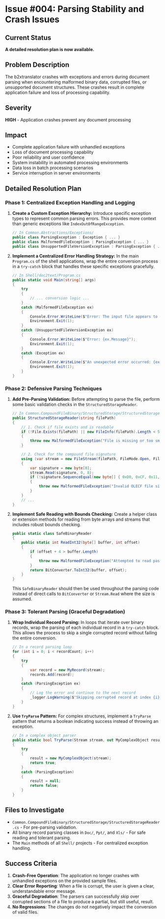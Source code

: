 # Issue #004: Parsing Stability and Crash Issues

## Current Status
**A detailed resolution plan is now available.**

## Problem Description
The b2xtranslator crashes with exceptions and errors during document parsing when encountering malformed binary data, corrupted files, or unsupported document structures. These crashes result in complete application failure and loss of processing capability.

## Severity
**HIGH** - Application crashes prevent any document processing

## Impact
- Complete application failure with unhandled exceptions
- Loss of document processing capability
- Poor reliability and user confidence
- System instability in automated processing environments
- Data loss in batch processing scenarios
- Service interruption in server environments

## Detailed Resolution Plan

### Phase 1: Centralized Exception Handling and Logging

1.  **Create a Custom Exception Hierarchy:**
    Introduce specific exception types to represent common parsing errors. This provides more context than generic exceptions like `IndexOutOfRangeException`.

    ```csharp
    // In Common.Abstractions/Exceptions/
    public class ParsingException : Exception { ... }
    public class MalformedFileException : ParsingException { ... }
    public class UnsupportedFileVersionException : ParsingException { ... }
    ```

2.  **Implement a Centralized Error Handling Strategy:**
    In the main `Program.cs` of the shell applications, wrap the entire conversion process in a `try-catch` block that handles these specific exceptions gracefully.

    ```csharp
    // In Shell/doc2text/Program.cs
    public static void Main(string[] args)
    {
        try
        {
            // ... conversion logic ...
        }
        catch (MalformedFileException ex)
        {
            Console.Error.WriteLine($"Error: The input file appears to be corrupted. Details: {ex.Message}");
            Environment.Exit(1);
        }
        catch (UnsupportedFileVersionException ex)
        {
            Console.Error.WriteLine($"Error: {ex.Message}");
            Environment.Exit(1);
        }
        catch (Exception ex)
        {
            Console.Error.WriteLine($"An unexpected error occurred: {ex}");
            Environment.Exit(1);
        }
    }
    ```

### Phase 2: Defensive Parsing Techniques

1.  **Add Pre-Parsing Validation:**
    Before attempting to parse the file, perform some basic validation checks in the `StructuredStorageReader`.

    ```csharp
    // In Common.CompoundFileBinary/StructuredStorage/StructuredStorageReader.cs
    public StructuredStorageReader(string filePath)
    {
        // 1. Check if file exists and is readable
        if (!File.Exists(filePath) || new FileInfo(filePath).Length < 512)
        {
            throw new MalformedFileException("File is missing or too small.");
        }

        // 2. Check for the compound file signature
        using (var stream = new FileStream(filePath, FileMode.Open, FileAccess.Read))
        {
            var signature = new byte[8];
            stream.Read(signature, 0, 8);
            if (!signature.SequenceEqual(new byte[] { 0xD0, 0xCF, 0x11, 0xE0, 0xA1, 0xB1, 0x1A, 0xE1 }))
            {
                throw new MalformedFileException("Invalid OLECF file signature.");
            }
        }
        // ...
    }
    ```

2.  **Implement Safe Reading with Bounds Checking:**
    Create a helper class or extension methods for reading from byte arrays and streams that includes robust bounds checking.

    ```csharp
    public static class SafeBinaryReader
    {
        public static int ReadInt32(byte[] buffer, int offset)
        {
            if (offset + 4 > buffer.Length)
            {
                throw new MalformedFileException("Attempted to read past the end of a buffer.");
            }
            return BitConverter.ToInt32(buffer, offset);
        }
    }
    ```
    This `SafeBinaryReader` should then be used throughout the parsing code instead of direct calls to `BitConverter` or `Stream.Read` where the size is assumed.

### Phase 3: Tolerant Parsing (Graceful Degradation)

1.  **Wrap Individual Record Parsing:**
    In loops that iterate over binary records, wrap the parsing of each individual record in a `try-catch` block. This allows the process to skip a single corrupted record without failing the entire conversion.

    ```csharp
    // In a record parsing loop
    for (int i = 0; i < recordCount; i++)
    {
        try
        {
            var record = new MyRecord(stream);
            records.Add(record);
        }
        catch (ParsingException ex)
        {
            // Log the error and continue to the next record
            _logger.LogWarning($"Skipping corrupted record at index {i}. Details: {ex.Message}");
        }
    }
    ```

2.  **Use `TryParse` Pattern:**
    For complex structures, implement a `TryParse` pattern that returns a boolean indicating success instead of throwing an exception.

    ```csharp
    // In a complex object parser
    public static bool TryParse(Stream stream, out MyComplexObject result)
    {
        try
        {
            result = new MyComplexObject(stream);
            return true;
        }
        catch (ParsingException)
        {
            result = null;
            return false;
        }
    }
    ```

## Files to Investigate
- `Common.CompoundFileBinary/StructuredStorage/StructuredStorageReader.cs` - For pre-parsing validation.
- All binary record parsing classes in `Doc/`, `Ppt/`, and `Xls/` - For safe reading and tolerant parsing.
- The `Main` methods of all `Shell/` projects - For centralized exception handling.

## Success Criteria
1. **Crash-Free Operation**: The application no longer crashes with unhandled exceptions on the provided sample files.
2. **Clear Error Reporting**: When a file is corrupt, the user is given a clear, understandable error message.
3. **Graceful Degradation**: The parsers can successfully skip over corrupted sections of a file to produce a partial, but still useful, result.
4. **No Regressions**: The changes do not negatively impact the conversion of valid files.
